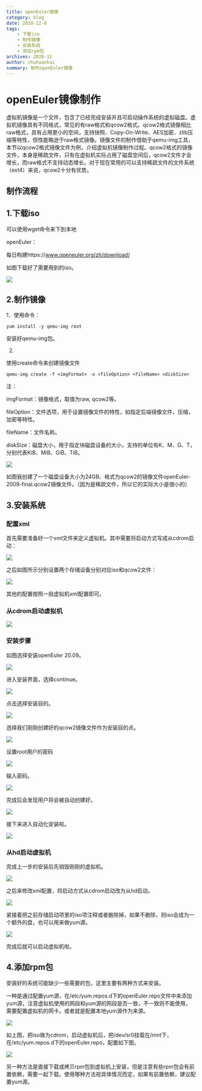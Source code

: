 ```yaml
---
title: openEuler镜像
category: blog 
date: 2020-12-8
tags:
    - 下载iso
    - 制作镜像
    - 安装系统
    - 添加rpm包
archives: 2020-12
author: zhuhuankai
summary: 制作openEuler镜像
---
```


# openEuler镜像制作

虚拟机镜像是一个文件，包含了已经完成安装并且可启动操作系统的虚拟磁盘。虚拟机镜像具有不同格式，常见的有raw格式和qcow2格式。qcow2格式镜像相比raw格式，具有占用更小的空间，支持快照、Copy-On-Write、AES加密、zlib压缩等特性，但性能略逊于raw格式镜像。镜像文件的制作借助于qemu-img工具，本节以qcow2格式镜像文件为例，介绍虚拟机镜像制作过程。qcow2格式的镜像文件，本身是稀疏文件，只有在虚拟机实际占用了磁盘空间后，qcow2文件才会增长，而raw格式不支持动态增长。对于现在常用的可以支持稀疏文件的文件系统（ext4）来说，qcow2十分有优势。

## 制作流程

1.下载iso
---------

可以使用wget命令来下到本地

openEuler：

每日构建https://www.openeuler.org/zh/download/

如图下载好了需要用到的iso。

![](./2020-12-08-download-iso.png)

2.制作镜像
----------

1．使用命令：

```shell
yum install -y qemu-img root
```

安装好qemu-img包。

2. 
使用create命令来创建镜像文件
```shell
qemu-img create -f <imgFormat> -o <fileOption> <fileName> <diskSize>
```

注：

imgFormat：镜像格式，取值为raw, qcow2等。

fileOption：文件选项，用于设置镜像文件的特性，如指定后端镜像文件，压缩，加密等特性。

fileName：文件名称。

diskSize：磁盘大小，用于指定块磁盘设备的大小，支持的单位有K、M、G、T，分别代表KiB、MiB、GiB、TiB。

![](./2020-12-08-download-iso.png)

如图我创建了一个磁盘设备大小为24GB、格式为qcow2的镜像文件openEuler-2009-final.qcow2镜像文件。（因为是稀疏文件，所以它的实际大小是很小的）

3.安装系统
----------

### 配置xml

首先需要准备好一个xml文件来定义虚拟机。其中需要将启动方式写成从cdrom启动：

![](./2020-12-08-create-image01.png)

之后如图所示分别设置两个存储设备分别对应iso和qcow2文件：

![](./2020-12-08-create-image02.png)

其他的配置按照一般虚拟机xml配置即可。

### 从cdrom启动虚拟机

![](./2020-12-08-create-image03.png)

### 安装步骤

如图选择安装openEuler 20.09。

![](./2020-12-08-create-image04.png)

进入安装界面，选择continue。

![](./2020-12-08-create-image05.png)

点击选择安装目的。

![](./2020-12-08-create-image06.png)

选择我们刚刚创建好的qcow2镜像文件作为安装目的点。

![](./2020-12-08-create-image07.png)

设置root用户的密码

![](./2020-12-08-create-image08.png)

输入密码。

![](./2020-12-08-create-image09.png)

完成后会发现用户将会被自动创建好。

![](./2020-12-08-create-image10.png)

接下来进入自动化安装啦。

![](./2020-12-08-create-image11.png)

### 从hd启动虚拟机

完成上一步的安装后先销毁刚刚的虚拟机。

![](./2020-12-08-create-image12.png)

之后来修改xml配置，将启动方式从cdrom启动改为从hd启动。

![](./2020-12-08-create-image13.png)

紧接着把之前存储启动项里的iso项注释或者删除掉，如果不删除，则iso会成为一个额外的盘，也可以用来做yum源。

![](./2020-12-08-create-image14.png)

完成后就可以启动虚拟机啦。

4.添加rpm包
-----------

安装好的系统可能缺少一些需要的包，这里主要有两种方式来安装。

一种是通过配置yum源，在/etc/yum.repos.d下的openEuler.repo文件中来添加yum源，注意虚拟机使用的网段和yum源的网段是否一致，不一致则不能使用，需要配置虚拟机的网卡。或者就是配置本地yum源作为来源。

![](./2020-12-08-create-image14.png)

如上图，把iso做为cdrom，启动虚拟机后，把/dev/sr0挂载在/mnt下，在/etc/yum.repos.d下的openEuler.repo，配置如下图。

![](./2020-12-08-create-image15.png)

另一种方法是直接下载或拷贝rpm包到虚拟机上安装，但是注意有些rpm包会有前置依赖，需要一起下载。使用哪种方法视具体情况而定，如果有前置依赖，建议配置yum源。
